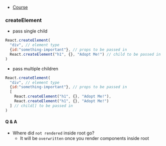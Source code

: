 - [Course](https://btholt.github.io/complete-intro-to-react-v5/)
### createElement
- pass single child
```javascript
React.createElement(
  "div", // element type
  {id:"something-important"}, // props to be passed in 
  React.createElement("h1", {}, "Adopt Me!") // child to be passed in
)
```
- pass multiple children
```javascript
React.createElement(
  "div", // element type
  {id:"something-important"}, // props to be passed in 
  [
    React.createElement("h1", {}, "Adopt Me!"),
    React.createElement("h1", {}, "Adopt Me!")
  ] // child[] to be passed in
)
```

#### Q & A
- Where did `not rendered` inside root go?
  - It will be `overwritten` once you render components inside root



